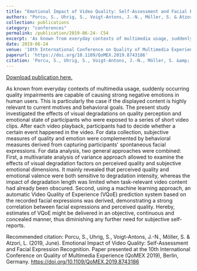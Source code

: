 ```yaml
---
title: "Emotional Impact of Video Quality: Self-Assessment and Facial Expression Recognition"
authors: "Porcu, S., Uhrig, S., Voigt-Antons, J.-N., Möller, S. & Atzori, L."
collection: publications
category: "conferences"
permalink: /publication/2019-06-24- C54
excerpt: 'As known from everyday contexts of multimedia usage, suddenly occurring quality impairments are capable of causing strong negative emotions in human users. This is particularly the case if the displayed content is highly relevant to current motives and behavioral goals. The present study investigated the effects of visual degradations on quality perception and emotional state of participants who were exposed to a series of short video clips. After each video playback, participants had to decide whether a certain event happened in the video. For data collection, subjective measures of quality and emotion were complemented by behavioral measures derived from capturing participants&apos; spontaneous facial expressions. For data analysis, two general approaches were combined: First, a multivariate analysis of variance approach allowed to examine the effects of visual degradation factors on perceived quality and subjective emotional dimensions. It mainly revealed that perceived quality and emotional valence were both sensitive to degradation intensity, whereas the impact of degradation length was limited when task-relevant video content had already been obscured. Second, using a machine learning approach, an automatic Video Quality of Experience (VQoE) prediction system based on the recorded facial expressions was derived, demonstrating a strong correlation between facial expressions and perceived quality. Hereby, estimates of VQoE might be delivered in an objective, continuous and concealed manner, thus diminishing any further need for subjective self-reports.'
date: 2019-06-24
venue: '10th International Conference on Quality of Multimedia Experience (QoMEX 2019)'
paperurl: 'https://doi.org/10.1109/QoMEX.2019.8743186'
citation: 'Porcu, S., Uhrig, S., Voigt-Antons, J.-N., Möller, S. &amp; Atzori, L. (2019, June). Emotional Impact of Video Quality: Self-Assessment and Facial Expression Recognition. Paper presented at the 10th International Conference on Quality of Multimedia Experience (QoMEX 2019), Berlin, Germany. https://doi.org/10.1109/QoMEX.2019.8743186 '
---
```


<a href='https://doi.org/10.1109/QoMEX.2019.8743186'>Download publication here.</a>

As known from everyday contexts of multimedia usage, suddenly occurring quality impairments are capable of causing strong negative emotions in human users. This is particularly the case if the displayed content is highly relevant to current motives and behavioral goals. The present study investigated the effects of visual degradations on quality perception and emotional state of participants who were exposed to a series of short video clips. After each video playback, participants had to decide whether a certain event happened in the video. For data collection, subjective measures of quality and emotion were complemented by behavioral measures derived from capturing participants&apos; spontaneous facial expressions. For data analysis, two general approaches were combined: First, a multivariate analysis of variance approach allowed to examine the effects of visual degradation factors on perceived quality and subjective emotional dimensions. It mainly revealed that perceived quality and emotional valence were both sensitive to degradation intensity, whereas the impact of degradation length was limited when task-relevant video content had already been obscured. Second, using a machine learning approach, an automatic Video Quality of Experience (VQoE) prediction system based on the recorded facial expressions was derived, demonstrating a strong correlation between facial expressions and perceived quality. Hereby, estimates of VQoE might be delivered in an objective, continuous and concealed manner, thus diminishing any further need for subjective self-reports.

Recommended citation: Porcu, S., Uhrig, S., Voigt-Antons, J.-N., Möller, S. & Atzori, L. (2019, June). Emotional Impact of Video Quality: Self-Assessment and Facial Expression Recognition. Paper presented at the 10th International Conference on Quality of Multimedia Experience (QoMEX 2019), Berlin, Germany. https://doi.org/10.1109/QoMEX.2019.8743186 